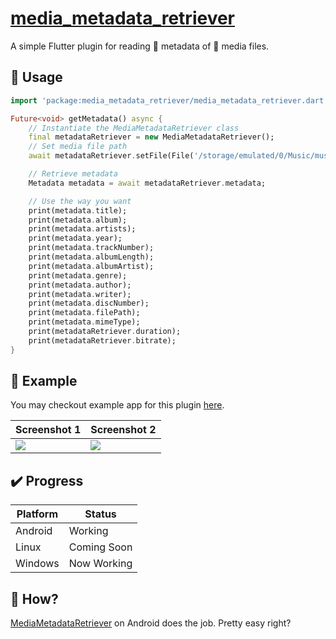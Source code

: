 # [media_metadata_retriever](https://github.com/alexmercerind/media_metadata_retriever)

A simple Flutter plugin for reading :bookmark: metadata of :musical_note: media files.

## :triangular_ruler: Usage

```dart
import 'package:media_metadata_retriever/media_metadata_retriever.dart';

Future<void> getMetadata() async {
    // Instantiate the MediaMetadataRetriever class
    final metadataRetriever = new MediaMetadataRetriever();
    // Set media file path
    await metadataRetriever.setFile(File('/storage/emulated/0/Music/music.aac'));

    // Retrieve metadata
    Metadata metadata = await metadataRetriever.metadata;

    // Use the way you want
    print(metadata.title);
    print(metadata.album);
    print(metadata.artists);
    print(metadata.year);
    print(metadata.trackNumber);
    print(metadata.albumLength);
    print(metadata.albumArtist);
    print(metadata.genre);
    print(metadata.author);
    print(metadata.writer);
    print(metadata.discNumber);
    print(metadata.filePath);
    print(metadata.mimeType);
    print(metadataRetriever.duration);
    print(metadataRetriever.bitrate);
}
```

## :iphone: Example

You may checkout example app for this plugin [here](https://github.com/alexmercerind/media_metadata_retriever/tree/master/example/lib/main.dart).


|Screenshot 1                                                                                                   |Screenshot 2                                                                                       |
|---------------------------------------------------------------------------------------------------------------|----------------------------------------------------------------------------------------|
|![](https://github.com/alexmercerind/media_metadata_retriever/blob/master/screenshots/screenshot0.png?raw=true)|![](https://github.com/alexmercerind/media_metadata_retriever/blob/master/screenshots/screenshot1.png?raw=true)|


## :heavy_check_mark: Progress

|Platform|Status     |
|--------|-----------|
|Android |Working    |
|Linux   |Coming Soon|
|Windows |Now Working|


## :safety_pin: How?

[MediaMetadataRetriever](https://developer.android.com/reference/android/media/MediaMetadataRetriever) on Android does the job. Pretty easy right?
